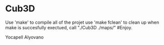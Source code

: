 # Cub3D

Use 'make' to compile all of the projet
use 'make fclean' to clean up
when make is succesfully exectued, call "./Cub3D ./maps/<Your map name.cub>"
#Enjoy.

Yocapell
Alyovano
